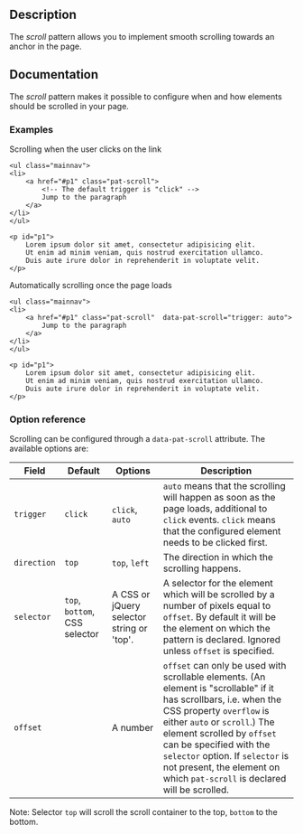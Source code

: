 ## Description

The _scroll_ pattern allows you to implement smooth scrolling towards an anchor in the page.

## Documentation

The _scroll_ pattern makes it possible to configure when and how elements
should be scrolled in your page.

### Examples

Scrolling when the user clicks on the link

    <ul class="mainnav">
    <li>
        <a href="#p1" class="pat-scroll">
            <!-- The default trigger is "click" -->
            Jump to the paragraph
        </a>
    </li>
    </ul>

    <p id="p1">
        Lorem ipsum dolor sit amet, consectetur adipisicing elit.
        Ut enim ad minim veniam, quis nostrud exercitation ullamco.
        Duis aute irure dolor in reprehenderit in voluptate velit.
    </p>

Automatically scrolling once the page loads

    <ul class="mainnav">
    <li>
        <a href="#p1" class="pat-scroll"  data-pat-scroll="trigger: auto">
            Jump to the paragraph
        </a>
    </li>
    </ul>

    <p id="p1">
        Lorem ipsum dolor sit amet, consectetur adipisicing elit.
        Ut enim ad minim veniam, quis nostrud exercitation ullamco.
        Duis aute irure dolor in reprehenderit in voluptate velit.
    </p>

### Option reference

Scrolling can be configured through a `data-pat-scroll` attribute.
The available options are:

| Field       | Default                       | Options                                   | Description                                                                                                                                                                                                                                                                                                                                            |
| ----------- | ----------------------------- | ----------------------------------------- | ------------------------------------------------------------------------------------------------------------------------------------------------------------------------------------------------------------------------------------------------------------------------------------------------------------------------------------------------------ |
| `trigger`   | `click`                       | `click`, `auto`                           | `auto` means that the scrolling will happen as soon as the page loads, additional to `click` events. `click` means that the configured element needs to be clicked first.                                                                                                                                                                                                            |
| `direction` | `top`                         | `top`, `left`                             | The direction in which the scrolling happens.                                                                                                                                                                                                                                                                                                          |
| `selector`  | `top`, `bottom`, CSS selector | A CSS or jQuery selector string or 'top'. | A selector for the element which will be scrolled by a number of pixels equal to `offset`. By default it will be the element on which the pattern is declared. Ignored unless `offset` is specified.                                                                                                                                                   |
| `offset`    |                               | A number                                  | `offset` can only be used with scrollable elements. (An element is "scrollable" if it has scrollbars, i.e. when the CSS property `overflow` is either `auto` or `scroll`.) The element scrolled by `offset` can be specified with the `selector` option. If `selector` is not present, the element on which `pat-scroll` is declared will be scrolled. |


Note: Selector `top` will scroll the scroll container to the top, `bottom` to the bottom.

